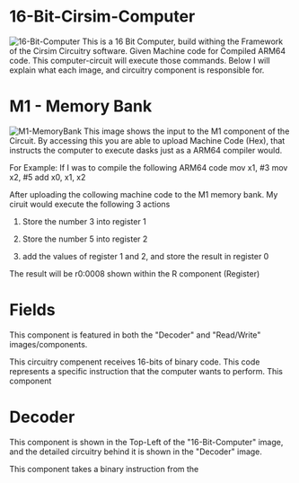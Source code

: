 # 16-Bit-Cirsim-Computer
![16-Bit-Computer](https://github.com/TheReedMiller/16-Bit-Cirsim-Computer/assets/174283892/d76dfa85-a093-4c33-b695-6e8722d19df8)
 This is a 16 Bit Computer, build withing the Framework of the Cirsim Circuitry software. Given Machine code for Compiled ARM64 code. This computer-circuit will execute those commands. Below I will explain what each image, and circuitry component is responsible for.

 # M1 - Memory Bank
 ![M1-MemoryBank](https://github.com/TheReedMiller/16-Bit-Cirsim-Computer/assets/174283892/52ce8ca0-9474-4dc6-80a9-d30c7d72fd2e)
 This image shows the input to the M1 component of the Circuit. By accessing this you are able to upload Machine Code (Hex), that instructs the computer to execute dasks just as a ARM64 compiler would.

 For Example:
 If I was to compile the following ARM64 code
     mov x1, #3
     mov x2, #5
     add x0, x1, x2
     
After uploading the collowing machine code to the M1 memory bank. My ciruit would execute the following 3 actions
1) Store the number 3 into register 1
   
2) Store the number 5 into register 2
   
3) add the values of register 1 and 2, and store the result in register 0

The result will be r0:0008 shown within the R component (Register)


# Fields
This component is featured in both the "Decoder" and "Read/Write" images/components. 

This circuitry compenent receives 16-bits of binary code. This code represents a specific instruction that the computer wants to perform. This component

# Decoder

This component is shown in the Top-Left of the "16-Bit-Computer" image, and the detailed circuitry behind it is shown in the "Decoder" image.

This component takes a binary instruction from the
    
